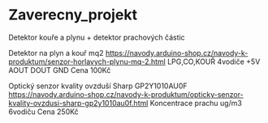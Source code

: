 # Zaverecny_projekt

Detektor kouře a plynu + detektor prachových částic

Detektor na plyn a kouř mq2 https://navody.arduino-shop.cz/navody-k-produktum/senzor-horlavych-plynu-mq-2.html
LPG,CO,KOUŘ
4vodiče
+5V
AOUT
DOUT
GND
Cena 100Kč


Optický senzor kvality ovzduší Sharp GP2Y1010AU0F https://navody.arduino-shop.cz/navody-k-produktum/opticky-senzor-kvality-ovzdusi-sharp-gp2y1010au0f.html
Koncentrace prachu ug/m3
6vodiču
Cena 250Kč
